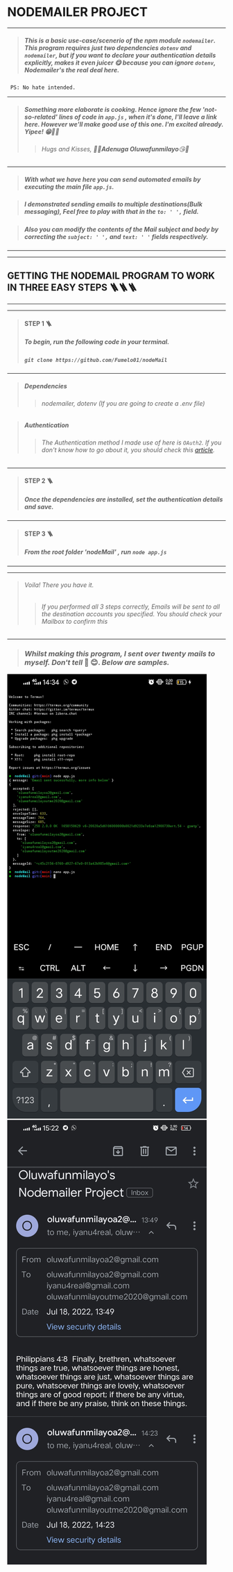 # **NODEMAILER PROJECT**




---
  
> ##### This is a basic use-case/scenerio of the npm module ``nodemailer``. This program requires just two dependencies ``dotenv`` and ``nodemailer``, but if you want to declare your authentication details explicitly, makes it even juicer 😋 because you can ignore ``dotenv``, Nodemailer's the real deal here.
  >>
     PS: No hate intended.
     
---
> ##### Something more elaborate is cooking. Hence ignore the few 'not-so-related' lines of code in ``app.js`` , when it's done, I'll leave a link here. However we'll make good use of this one. I'm excited already. Yipee! 😁🎉🎉
>>  ###### *Hugs* and *Kisses*, 💜🤗***Adenuga Oluwafunmilayo***😘💜
---
> ##### With what we have here you can send automated emails by executing the main file ``app.js``. 

> ##### I demonstrated sending emails to multiple destinations(Bulk messaging), Feel free to play with that in the ``to: ' ',`` field.

> ##### Also you can modify the contents of the Mail subject and body by correcting the ``subject: ' ',`` and ``text: ' '`` fields respectively.
     
---
---
## **GETTING THE NODEMAIL PROGRAM TO WORK IN THREE EASY STEPS** 🪜🪜🪜
---
---
> #### STEP 1 🪜
> ##### To begin, run the following code in your terminal.
> ##### ``git clone https://github.com/Fumelo01/nodeMail``
     
---

 > ##### Dependencies
  >> ###### *nodemailer*, *dotenv (If you are going to create a .env file)*
     
 > ##### Authentication
  >>###### The Authentication method I made use of here is `OAuth2`. If you don't know how to go about it, you should check this [article](https://www.freecodecamp.org/news/use-nodemailer-to-send-emails-from-your-node-js-server/).
      
---
> #### STEP 2 🪜
> ##### Once the dependencies are installed, set the authentication details and save. 
     
---
> #### STEP 3 🪜
> ##### From the root folder 'nodeMail' , run ```node app.js``` 
     
---
---
> ###### Voila! There you have it.
>> ###### If you performed all 3 steps correctly, Emails will be sent to all the destination accounts you specified. You should check your Mailbox to confirm this
     
---
> ### *Whilst making this program, I sent over twenty mails to myself. Don't tell* 🤭 😊. *Below are samples.*
  


![mine](src/public/images/sc.jpg)   ![mine](src/public/images/sc2.jpg) 


